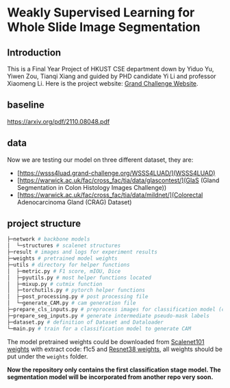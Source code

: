 # Weakly Supervised Learning for Whole Slide Image Segmentation
## Introduction

This is a Final Year Project of HKUST CSE department down by Yiduo Yu, Yiwen Zou, Tianqi Xiang and guided by PHD candidate Yi Li and professor Xiaomeng Li. Here is the project website: [Grand Challenge Website](https://wsss4luad.grand-challenge.org/WSSS4LUAD/).
## baseline
https://arxiv.org/pdf/2110.08048.pdf

## data
Now we are testing our model on three different dataset, they are:
- [https://wsss4luad.grand-challenge.org/WSSS4LUAD/](WSSS4LUAD)
- [https://warwick.ac.uk/fac/cross_fac/tia/data/glascontest/](GlaS (Gland Segmentation in Colon Histology Images Challenge))
- [https://warwick.ac.uk/fac/cross_fac/tia/data/mildnet/](Colorectal Adenocarcinoma Gland (CRAG) Dataset)

## project structure

```bash
├─network # backbone models
│  └─structures # scalenet structures
├─result # images and logs for experiment results
├─weights # pretrained model weights
├─utils # directory for helper functions
│  ├─metric.py # F1 score, mIOU, Dice
│  ├─pyutils.py # most helper functions located
│  ├─mixup.py # cutmix function
│  ├─torchutils.py # pytorch helper functions
│  ├─post_processing.py # post processing file
│  └─generate_CAM.py # cam generation file
├─prepare_cls_inputs.py # preprocess images for classification model (crop images, adjust validation gt)
├─prepare_seg_inputs.py # generate intermediate pseudo-mask labels
├─dataset.py # definition of Dataset and Dataloader
└─main.py # train for a classification model to generate CAM
```

The model pretrained weights could be downloaded from [Scalenet101 weights](https://pan.baidu.com/share/init?surl=NOjFWzkAVmMNkZh6jIcMzA) with extract code: f1c5 and [Resnet38 weights](https://onedrive.live.com/?authkey=%21ACgB0g238YxuTxs&id=B9423297729DF909%21106&cid=B9423297729DF909), all weights should be put under the `weights` folder.

**Now the repository only contains the first classification stage model. The segmentation model will be incorporated from another repo very soon.**
